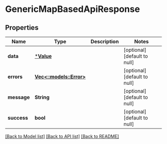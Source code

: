 # GenericMapBasedApiResponse

## Properties
| Name        | Type                                 | Description | Notes                        |
| ----------- | ------------------------------------ | ----------- | ---------------------------- |
| **data**    | [***Value**](Value.md)               |             | [optional] [default to null] |
| **errors**  | [**Vec<::models::Error>**](Error.md) |             | [optional] [default to null] |
| **message** | **String**                           |             | [optional] [default to null] |
| **success** | **bool**                             |             | [optional] [default to null] |

[[Back to Model list]](../README.md#documentation-for-models) [[Back to API list]](../README.md#documentation-for-api-endpoints) [[Back to README]](../README.md)
